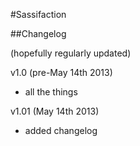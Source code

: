 #Sassifaction

##Changelog

(hopefully regularly updated)

v1.0 (pre-May 14th 2013)

- all the things

v1.01 (May 14th 2013)

- added changelog